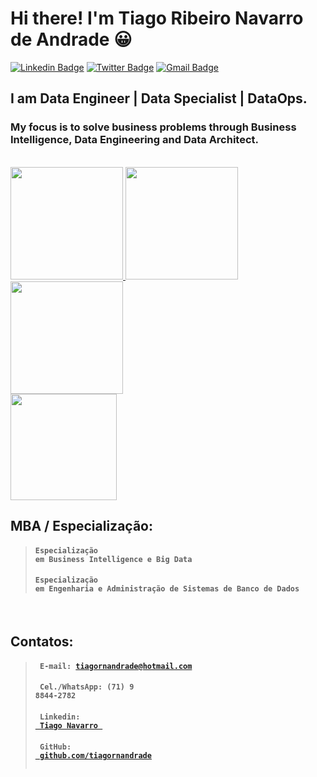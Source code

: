 # Hi there! I'm Tiago Ribeiro Navarro de Andrade 😀

[![Linkedin Badge](https://img.shields.io/badge/-LinkedIn-blue?style=for-the-badge&logo=Linkedin&logoColor=white&link=https:https://www.linkedin.com/in/tiagornavarro/)](https://www.linkedin.com/in/tiagornavarro/)
[![Twitter Badge](https://img.shields.io/badge/-Twitter-1ca0f1?style=for-the-badge&labelColor=1ca0f1&logo=twitter&logoColor=white&link=https://twitter.com/tiagornavarro)](https://twitter.com/tiagornavarro)
[![Gmail Badge](https://img.shields.io/badge/-Gmail-c14438?style=for-the-badge&logo=Gmail&logoColor=white&link=mailto:tiagornavarro@gmail.com)](mailto:tiagornavarro@gmail.com)


## I am Data Engineer | Data Specialist | DataOps.

### My focus is to solve business problems through Business Intelligence, Data Engineering and Data Architect.

<br>

<a href="https://academy.databricks.com/award/completion/6b1fada0-b687-30d8-b8ce-125d0052bd2c/view-ext"> 
<img width = "180px" src = "https://ik.imagekit.io/z9ghon9bzwq/304229ec-db68-4ede-8490-9958029c2a33_e6f4387910ae0867709658c77bf2ca3606843b10bfcc6f11fe3ef02f31f61fdf_ODZU0diPBC.png"> </a>
<a href="https://credentials.databricks.com/07b6fe3d-c7dc-44a5-b7b9-b873942e8dd8"> 
<img width = "180px" src = "https://cert-databricks.s3.us-east-2.amazonaws.com/DTL.png"> </a>
<a href="https://credentials.databricks.com/b5058d56-d8d6-423c-b27e-d7a725fe2a65"> 
<img width = "180px" src = "https://cert-databricks.s3.us-east-2.amazonaws.com/UDA.png"> </a>
<br>
<a href="https://www.credly.com/earner/earned/badge/01f48fdd-683c-4239-8aee-487c7f5b0145"> <img width = "170px" src = "https://images.credly.com/size/340x340/images/c2ddc533-ba6c-464d-a69d-f9f28177176b/CertiProf-Badge-SFPC.png"> </a>

<br>

## MBA / Especialização:

> #### <code>Especialização em Business Intelligence e Big Data</code>
> #### <code>Especialização em Engenharia e Administração de Sistemas de Banco de Dados</code>

<br>

## Contatos: 

> #### <code> E-mail: tiagornandrade@hotmail.com </code> 
> #### <code> Cel./WhatsApp: (71) 9 8844-2782 </code> 
> #### <code> Linkedin: <a href="https://www.linkedin.com/in/tiagornavarro/"> Tiago Navarro </a> </code>
> #### <code> GitHub: <a href="https://github.com/tiagornandrade"> github.com/tiagornandrade </a> </code>

<!--
**tiagornandrade/tiagornandrade** is a ✨ _special_ ✨ repository because its `README.md` (this file) appears on your GitHub profile.

Here are some ideas to get you started:

- 🔭 I’m currently working on ...
- 🌱 I’m currently learning ...
- 👯 I’m looking to collaborate on ...
- 🤔 I’m looking for help with ...
- 💬 Ask me about ...
- 📫 How to reach me: ...
- 😄 Pronouns: ...
- ⚡ Fun fact: ...
-->
